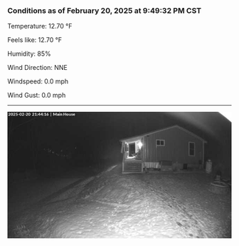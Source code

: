 ### Conditions as of February 20, 2025 at 9:49:32 PM CST 

Temperature: 12.70 &deg;F

Feels like: 12.70 &deg;F

Humidity: 85%

Wind Direction: NNE

Windspeed: 0.0 mph

Wind Gust: 0.0 mph

---

<img src="./images/latest.jpeg"/>

